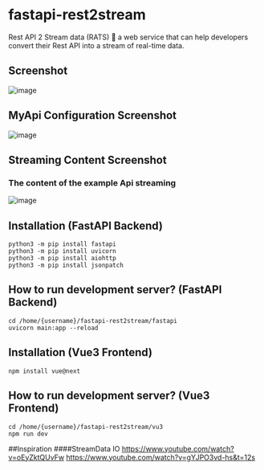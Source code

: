 # fastapi-rest2stream
Rest API 2 Stream data (RATS) 🐀  a web service that can help developers convert their Rest API into a stream of real-time data. 

## Screenshot 

![image](https://user-images.githubusercontent.com/3206118/97995850-0665fa80-1e22-11eb-9a83-1692525ff78c.png)


## MyApi Configuration Screenshot
![image](https://user-images.githubusercontent.com/3206118/115252611-326e0180-a15e-11eb-9df8-dd78fdb435a5.png)


## Streaming Content Screenshot
### The content of the example Api streaming
![image](https://user-images.githubusercontent.com/3206118/115251792-744a7800-a15d-11eb-823c-5dc1f738e317.png)


## Installation (FastAPI Backend)
```
python3 -m pip install fastapi
python3 -m pip install uvicorn
python3 -m pip install aiohttp
python3 -m pip install jsonpatch
```

## How to run development server? (FastAPI Backend)
```
cd /home/{username}/fastapi-rest2stream/fastapi
uvicorn main:app --reload
```

## Installation (Vue3 Frontend)
```
npm install vue@next
```

## How to run development server? (Vue3 Frontend)
```
cd /home/{username}/fastapi-rest2stream/vu3
npm run dev
```

##Inspiration
####StreamData IO
https://www.youtube.com/watch?v=oEyZktQUvFw
https://www.youtube.com/watch?v=gYJPO3vd-hs&t=12s
